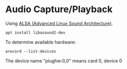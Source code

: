 # Audio Capture/Playback

Using [ALSA (Advanced Linux Sound Architecture)](http://alsa-project.org).

    apt install libasound2-dev

To determine available hardware:

	arecord --list-devices	

The device name "plughw:0,0" means card 0, device 0
